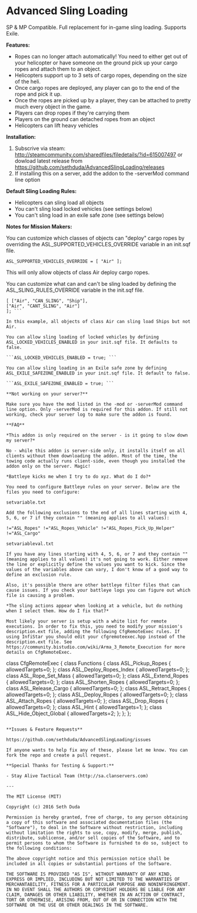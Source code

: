 # Advanced Sling Loading

SP & MP Compatible. Full replacement for in-game sling loading. Supports Exile.

**Features:**

 - Ropes can no longer attach automatically! You need to either get out of your helicopter or have someone on the ground pick up your cargo ropes and attach them to an object. 
 - Helicopters support up to 3 sets of cargo ropes, depending on the size of the heli.
 - Once cargo ropes are deployed, any player can go to the end of the rope and pick it up. 
 - Once the ropes are picked up by a player, they can be attached to pretty much every object in the game. 
 - Players can drop ropes if they're carrying them
 - Players on the ground can detached ropes from an object 
 - Helicopters can lift heavy vehicles 

**Installation:**

1. Subscrive via steam: http://steamcommunity.com/sharedfiles/filedetails/?id=615007497 or dowload latest release from https://github.com/sethduda/AdvancedSlingLoading/releases
2. If installing this on a server, add the addon to the -serverMod command line option

**Default Sling Loading Rules:**

- Helicopters can sling load all objects
- You can't sling load locked vehicles (see settings below) 
- You can't sling load in an exile safe zone (see settings below) 

**Notes for Mission Makers:**

You can customize which classes of objects can "deploy" cargo ropes by overriding the ASL_SUPPORTED_VEHICLES_OVERRIDE variable in an init.sqf file. 

```ASL_SUPPORTED_VEHICLES_OVERRIDE = [ "Air" ]; ```

This will only allow objects of class Air deploy cargo ropes.

You can customize what can and can't be sling loaded by defining the ASL_SLING_RULES_OVERRIDE variable in the init.sqf file. 

```ASL_SLING_RULES_OVERRIDE = 
[ ["Air", "CAN_SLING", "Ship"], 
["Air", "CANT_SLING", "Air"]
]; ```

In this example, all objects of class Air can sling load Ships but not Air. 

You can allow sling loading of locked vehicles by defining ASL_LOCKED_VEHICLES_ENABLED in your init.sqf file. It defaults to false. 

```ASL_LOCKED_VEHICLES_ENABLED = true; ```

You can allow sling loading in an Exile safe zone by defining ASL_EXILE_SAFEZONE_ENABLED in your init.sqf file. It default to false. 

```ASL_EXILE_SAFEZONE_ENABLED = true; ```

**Not working on your server?**

Make sure you have the mod listed in the -mod or -serverMod command line option. Only -serverMod is required for this addon. If still not working, check your server log to make sure the addon is found. 

**FAQ**

*This addon is only required on the server - is it going to slow down my server?*

No - while this addon is server-side only, it installs itself on all clients without them downloading the addon. Most of the time, the towing code actually runs client-side, even though you installed the addon only on the server. Magic! 

*Battleye kicks me when I try to do xyz. What do I do?*

You need to configure Battleye rules on your server. Below are the files you need to configure: 

setvariable.txt 

Add the following exclusions to the end of all lines starting with 4, 5, 6, or 7 if they contain "" (meaning applies to all values): 

!="ASL_Ropes" !="ASL_Ropes_Vehicle" !="ASL_Ropes_Pick_Up_Helper" !="ASL_Cargo"

setvariableval.txt 

If you have any lines starting with 4, 5, 6, or 7 and they contain "" (meaning applies to all values) it's not going to work. Either remove the line or explicitly define the values you want to kick. Since the values of the variables above can vary, I don't know of a good way to define an exclusion rule. 

Also, it's possible there are other battleye filter files that can cause issues. If you check your battleye logs you can figure out which file is causing a problem.

*The sling actions appear when looking at a vehicle, but do nothing when I select them. How do I fix that?*

Most likely your server is setup with a white list for remote executions. In order to fix this, you need to modify your mission's description.ext file, adding the following CfgRemoteExec rules. If using InfiStar you should edit your cfgremoteexec.hpp instead of the description.ext file. See https://community.bistudio.com/wiki/Arma_3_Remote_Execution for more details on CfgRemoteExec.

```
class CfgRemoteExec
{
	class Functions
	{
		class ASL_Pickup_Ropes		{ allowedTargets=0; }; 
		class ASL_Deploy_Ropes_Index	{ allowedTargets=0; }; 
		class ASL_Rope_Set_Mass		{ allowedTargets=0; }; 
		class ASL_Extend_Ropes		{ allowedTargets=0; }; 
		class ASL_Shorten_Ropes		{ allowedTargets=0; }; 
		class ASL_Release_Cargo		{ allowedTargets=0; }; 
		class ASL_Retract_Ropes		{ allowedTargets=0; }; 
		class ASL_Deploy_Ropes		{ allowedTargets=0; }; 
		class ASL_Attach_Ropes		{ allowedTargets=0; }; 
		class ASL_Drop_Ropes		{ allowedTargets=0; }; 
		class ASL_Hint			{ allowedTargets=1; }; 
		class ASL_Hide_Object_Global	{ allowedTargets=2; }; 
	};
};
```

**Issues & Feature Requests**

https://github.com/sethduda/AdvancedSlingLoading/issues 

If anyone wants to help fix any of these, please let me know. You can fork the repo and create a pull request. 

**Special Thanks for Testing & Support:**

- Stay Alive Tactical Team (http://sa.clanservers.com) 

---

The MIT License (MIT)

Copyright (c) 2016 Seth Duda

Permission is hereby granted, free of charge, to any person obtaining a copy of this software and associated documentation files (the "Software"), to deal in the Software without restriction, including without limitation the rights to use, copy, modify, merge, publish, distribute, sublicense, and/or sell copies of the Software, and to permit persons to whom the Software is furnished to do so, subject to the following conditions:

The above copyright notice and this permission notice shall be included in all copies or substantial portions of the Software.

THE SOFTWARE IS PROVIDED "AS IS", WITHOUT WARRANTY OF ANY KIND, EXPRESS OR IMPLIED, INCLUDING BUT NOT LIMITED TO THE WARRANTIES OF MERCHANTABILITY, FITNESS FOR A PARTICULAR PURPOSE AND NONINFRINGEMENT. IN NO EVENT SHALL THE AUTHORS OR COPYRIGHT HOLDERS BE LIABLE FOR ANY CLAIM, DAMAGES OR OTHER LIABILITY, WHETHER IN AN ACTION OF CONTRACT, TORT OR OTHERWISE, ARISING FROM, OUT OF OR IN CONNECTION WITH THE SOFTWARE OR THE USE OR OTHER DEALINGS IN THE SOFTWARE.
